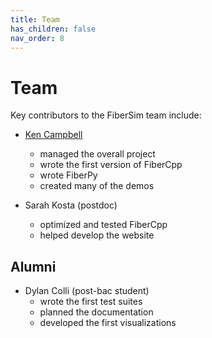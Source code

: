 ```yaml
---
title: Team
has_children: false
nav_order: 8
---
```


# Team

Key contributors to the FiberSim team include:

+ [Ken Campbell](http://www.campbellmusclelab.org)
  + managed the overall project
  + wrote the first version of FiberCpp
  + wrote FiberPy
  + created many of the demos

+ Sarah Kosta (postdoc)
  + optimized and tested FiberCpp
  + helped develop the website

## Alumni

+ Dylan Colli (post-bac student)
  + wrote the first test suites
  + planned the documentation
  + developed the first visualizations




